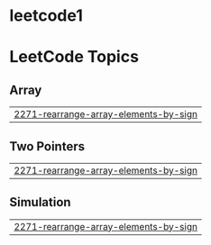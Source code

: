 # leetcode1
<!---LeetCode Topics Start-->
# LeetCode Topics
## Array
|  |
| ------- |
| [2271-rearrange-array-elements-by-sign](https://github.com/atharvapawar16/leetcode1/tree/master/2271-rearrange-array-elements-by-sign) |
## Two Pointers
|  |
| ------- |
| [2271-rearrange-array-elements-by-sign](https://github.com/atharvapawar16/leetcode1/tree/master/2271-rearrange-array-elements-by-sign) |
## Simulation
|  |
| ------- |
| [2271-rearrange-array-elements-by-sign](https://github.com/atharvapawar16/leetcode1/tree/master/2271-rearrange-array-elements-by-sign) |
<!---LeetCode Topics End-->